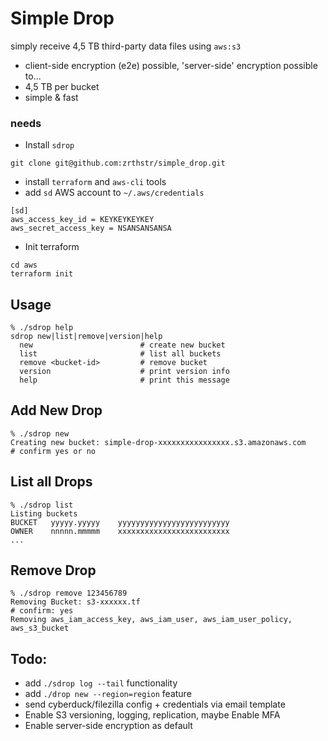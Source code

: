
# Simple Drop
simply receive 4,5 TB third-party data files using `aws:s3`

* client-side encryption (e2e) possible, 'server-side' encryption possible to...
* 4,5 TB per bucket
* simple & fast


### needs
* Install `sdrop`
```
git clone git@github.com:zrthstr/simple_drop.git
```
* install `terraform` and `aws-cli` tools
* add `sd` AWS account to `~/.aws/credentials`
```
[sd]
aws_access_key_id = KEYKEYKEYKEY
aws_secret_access_key = NSANSANSANSA
```
* Init terraform
```
cd aws
terraform init
```


## Usage
```
% ./sdrop help 
sdrop new|list|remove|version|help
  new                        # create new bucket
  list                       # list all buckets
  remove <bucket-id>         # remove bucket 
  version                    # print version info
  help                       # print this message
```
## Add New Drop
```
% ./sdrop new
Creating new bucket: simple-drop-xxxxxxxxxxxxxxxx.s3.amazonaws.com
# confirm yes or no
```
## List all Drops
```
% ./sdrop list 
Listing buckets
BUCKET   yyyyy.yyyyy    yyyyyyyyyyyyyyyyyyyyyyyyy
OWNER	 nnnnn.mmmmm	xxxxxxxxxxxxxxxxxxxxxxxxx
...
```
## Remove Drop
```
% ./sdrop remove 123456789
Removing Bucket: s3-xxxxxx.tf
# confirm: yes
Removing aws_iam_access_key, aws_iam_user, aws_iam_user_policy, aws_s3_bucket
```

## Todo:
* add `./sdrop log --tail` functionality
* add `./drop new --region=region` feature
* send cyberduck/filezilla config + credentials via email template
* Enable S3 versioning, logging, replication, maybe Enable MFA
* Enable server-side encryption as default

